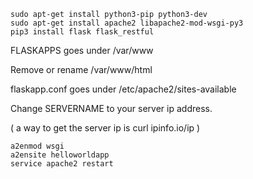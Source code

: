 ```
sudo apt-get install python3-pip python3-dev
sudo apt-get install apache2 libapache2-mod-wsgi-py3
pip3 install flask flask_restful
```
FLASKAPPS goes under /var/www

Remove or rename /var/www/html

flaskapp.conf goes under /etc/apache2/sites-available

Change SERVERNAME to your server ip address.

( a way to  get the server ip  is curl ipinfo.io/ip )

```
a2enmod wsgi
a2ensite helloworldapp
service apache2 restart
```
